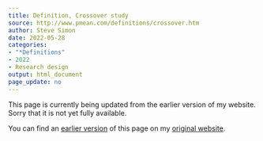 ```yaml
---
title: Definition, Crossover study
source: http://www.pmean.com/definitions/crossover.htm
author: Steve Simon
date: 2022-05-28
categories:
- "*Definitions"
- 2022
- Research design
output: html_document
page_update: no
---
```


This page is currently being updated from the earlier version of my website. Sorry that it is not yet fully available.

<!---More--->


You can find an [earlier version][sim3] of this page on my [original website][sim2].

[sim3]: http://www.pmean.com/definitions/crossover.htm
[sim2]: http://www.pmean.com/original_site.html
